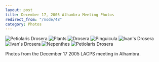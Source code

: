 ```yaml
---
layout: post
title: December 17, 2005 Alhambra Meeting Photos
redirect_from: "/node/48"
category: Photos
---
```


<img src="https://lacps.net/sites/default/files/styles/large/public/meeting_photos/P1010018.jpg"  alt="Petiolaris Drosera" />

<img src="https://lacps.net/sites/default/files/styles/large/public/meeting_photos/P1010003.jpg"  alt="Plants" />

<img src="https://lacps.net/sites/default/files/styles/large/public/meeting_photos/P1010001.jpg"  alt="Drosera" />

<img src="https://lacps.net/sites/default/files/styles/large/public/meeting_photos/P1010005.jpg"  alt="Pinguicula" />

<img src="https://lacps.net/sites/default/files/styles/large/public/meeting_photos/P1010007.jpg"  alt="Ivan&#039;s Drosera" />

<img src="https://lacps.net/sites/default/files/styles/large/public/meeting_photos/P1010012_0.jpg"  alt="Ivan&#039;s Drosera" />

<img src="https://lacps.net/sites/default/files/styles/large/public/meeting_photos/P1010014_0.jpg"  alt="Nepenthes" />

<img src="https://lacps.net/sites/default/files/styles/large/public/meeting_photos/P1010020.jpg"  alt="Petiolaris Drosera" />

Photos from the December 17 2005 LACPS meeting in Alhambra.
